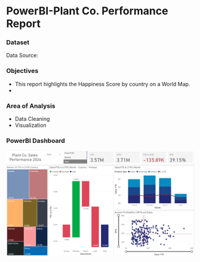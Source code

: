 # PowerBI-Plant Co. Performance Report

### Dataset
Data Source: 

### Objectives
- This report highlights the Happiness Score by country on a World Map. 
- 

### Area of Analysis
- Data Cleaning
- Visualization
  
### PowerBI Dashboard

![PowerBi Performance Dashboard](https://github.com/julielsa/PowerBI-PlantCo-performance-report/blob/main/PlantCo_performance_dash.png)
